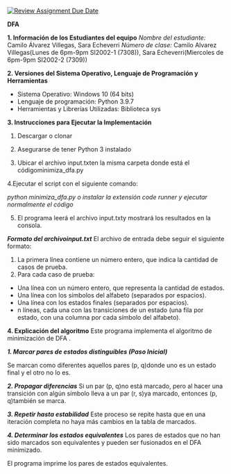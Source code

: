 [![Review Assignment Due Date](https://classroom.github.com/assets/deadline-readme-button-22041afd0340ce965d47ae6ef1cefeee28c7c493a6346c4f15d667ab976d596c.svg)](https://classroom.github.com/a/95BWY5mA)

**DFA**

**1. Información de los Estudiantes del equipo**
*Nombre del estudiante:* Camilo Álvarez Villegas, Sara Echeverri
*Número de clase:* Camilo Alvarez Villegas(Lunes de 6pm-9pm SI2002-1 (7308)), Sara Echeverri(Miercoles de 6pm-9pm SI2002-2 (7309))

**2. Versiones del Sistema Operativo, Lenguaje de Programación y Herramientas**
- Sistema Operativo: Windows 10 (64 bits)
- Lenguaje de programación: Python 3.9.7
- Herramientas y Librerías Utilizadas:
  Biblioteca sys

**3. Instrucciones para Ejecutar la Implementación**
  1. Descargar o clonar

  2. Asegurarse de tener Python 3 instalado

  3. Ubicar el archivo input.txten la misma carpeta donde está el códigominimiza_dfa.py

  4.Ejecutar el script con el siguiente comando:

*python minimiza_dfa.py
o instalar la extensión code runner y ejecutar normalmente el código*

5. El programa leerá el archivo input.txty mostrará los resultados en la consola.

***Formato del archivoinput.txt***
El archivo de entrada debe seguir el siguiente formato:

1. La primera línea contiene un número entero, que indica la cantidad de casos de prueba.
2. Para cada caso de prueba:
- Una línea con un número entero, que representa la cantidad de estados.
- Una línea con los símbolos del alfabeto (separados por espacios).
- Una línea con los estados finales (separados por espacios).
- n líneas, cada una con las transiciones de un estado (una fila por estado, con una columna por cada símbolo del alfabeto).

**4. Explicación del algoritmo**
Este programa implementa el algoritmo de minimización de DFA .

***1. Marcar pares de estados distinguibles (Paso Inicial)***

Se marcan como diferentes aquellos pares (p, q)donde uno es un estado final y el otro no lo es.

***2. Propagar diferencias***
Si un par (p, q)no está marcado, pero al hacer una transición con algún símbolo lleva a un par (r, s)ya marcado, entonces (p, q)también se marca.

***3. Repetir hasta estabilidad***
Este proceso se repite hasta que en una iteración completa no haya más cambios en la tabla de marcados.

***4. Determinar los estados equivalentes***
Los pares de estados que no han sido marcados son equivalentes y pueden ser fusionados en el DFA minimizado.


El programa imprime los pares de estados equivalentes.
